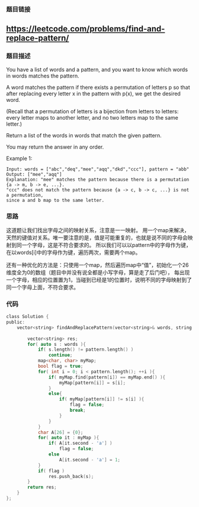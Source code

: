 ### 题目链接
https://leetcode.com/problems/find-and-replace-pattern/
------

### 题目描述
You have a list of words and a pattern, and you want to know which words in words matches the pattern.

A word matches the pattern if there exists a permutation of letters p so that after replacing every letter x in the pattern with p(x), we get the desired word.

(Recall that a permutation of letters is a bijection from letters to letters: every letter maps to another letter, and no two letters map to the same letter.)

Return a list of the words in words that match the given pattern. 

You may return the answer in any order.

 

Example 1:
```
Input: words = ["abc","deq","mee","aqq","dkd","ccc"], pattern = "abb"
Output: ["mee","aqq"]
Explanation: "mee" matches the pattern because there is a permutation {a -> m, b -> e, ...}. 
"ccc" does not match the pattern because {a -> c, b -> c, ...} is not a permutation,
since a and b map to the same letter.
```
### **思路**
这道题让我们找出字母之间的映射关系，注意是一一映射。
用一个map来解决，天然的键值对关系。唯一要注意的是，值是可能重复的，也就是说不同的字母会映射到同一个字母，这是不符合要求的。
所以我们可以以pattern中的字母作为键，在以words[i]中的字母作为键，遍历两次，需要两个map。

还有一种优化的方法是：只使用一个map，然后遍历map中“值”，初始化一个26维度全为0的数组（题目中并没有说全都是小写字母，算是走了后门吧），
每出现一个字母，相应的位置置为1，当碰到已经是1的位置时，说明不同的字母映射到了同一个字母上面，不符合要求。

### **代码**

```c
class Solution {
public:
    vector<string> findAndReplacePattern(vector<string>& words, string pattern) {
        
        vector<string> res;
        for( auto s : words ){
            if( s.length() != pattern.length() )
                continue;
            map<char, char> myMap;
            bool flag = true;
            for( int i = 0; i < pattern.length(); ++i ){
                if( myMap.find(pattern[i]) == myMap.end() ){
                    myMap[pattern[i]] = s[i];
                }
                else{
                    if( myMap[pattern[i]] != s[i] ){
                        flag = false;
                        break;
                    }
                }
            }
            char A[26] = {0};
            for( auto it : myMap ){
                if( A[it.second - 'a'] )
                    flag = false;
                else
                    A[it.second - 'a'] = 1;
            }
            if( flag )
                res.push_back(s);
        }
        return res;
    }
};
```
